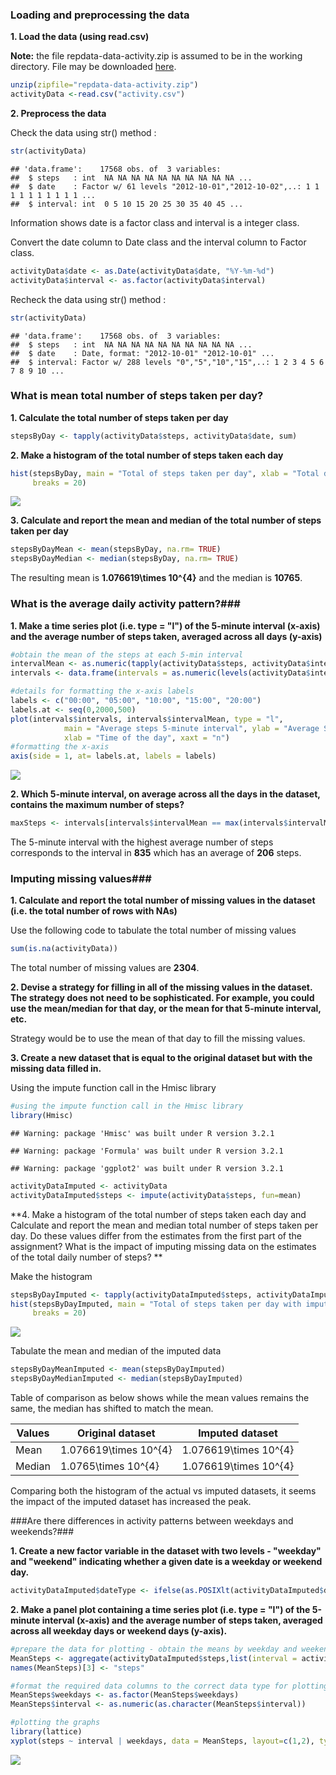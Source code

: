 ### Loading and preprocessing the data ###


**1. Load the data (using read.csv)**

**Note:** the file repdata-data-activity.zip is assumed to be in the working directory. File may be downloaded [here](https://d396qusza40orc.cloudfront.net/repdata%2Fdata%2Factivity.zip "repdata-data-activity file"). 


```r
unzip(zipfile="repdata-data-activity.zip")
activityData <-read.csv("activity.csv")
```

**2. Preprocess the data**

Check the data using str() method :

```r
str(activityData)
```

```
## 'data.frame':	17568 obs. of  3 variables:
##  $ steps   : int  NA NA NA NA NA NA NA NA NA NA ...
##  $ date    : Factor w/ 61 levels "2012-10-01","2012-10-02",..: 1 1 1 1 1 1 1 1 1 1 ...
##  $ interval: int  0 5 10 15 20 25 30 35 40 45 ...
```
Information shows date is a factor class and interval is a integer class.


Convert the date column to Date class and the interval column to Factor class.

```r
activityData$date <- as.Date(activityData$date, "%Y-%m-%d")
activityData$interval <- as.factor(activityData$interval)
```

Recheck the data using str() method :

```r
str(activityData)
```

```
## 'data.frame':	17568 obs. of  3 variables:
##  $ steps   : int  NA NA NA NA NA NA NA NA NA NA ...
##  $ date    : Date, format: "2012-10-01" "2012-10-01" ...
##  $ interval: Factor w/ 288 levels "0","5","10","15",..: 1 2 3 4 5 6 7 8 9 10 ...
```

### What is mean total number of steps taken per day? ###

**1. Calculate the total number of steps taken per day** 


```r
stepsByDay <- tapply(activityData$steps, activityData$date, sum)
```

**2. Make a histogram of the total number of steps taken each day** 


```r
hist(stepsByDay, main = "Total of steps taken per day", xlab = "Total daily steps", 
     breaks = 20)
```

![](figure/unnamed-chunk-6-1.png) 

**3. Calculate and report the mean and median of the total number of steps taken per day** 


```r
stepsByDayMean <- mean(stepsByDay, na.rm= TRUE)
stepsByDayMedian <- median(stepsByDay, na.rm= TRUE)
```
The resulting mean is **1.076619\times 10^{4}** and the median is **10765**.

### What is the average daily activity pattern?###
**1. Make a time series plot (i.e. type = "l") of the 5-minute interval (x-axis) and the average number of steps taken, averaged across all days (y-axis)** 


```r
#obtain the mean of the steps at each 5-min interval
intervalMean <- as.numeric(tapply(activityData$steps, activityData$interval, mean, na.rm=TRUE))
intervals <- data.frame(intervals = as.numeric(levels(activityData$interval)), intervalMean)

#details for formatting the x-axis labels
labels <- c("00:00", "05:00", "10:00", "15:00", "20:00")
labels.at <- seq(0,2000,500)
plot(intervals$intervals, intervals$intervalMean, type = "l", 
            main = "Average steps 5-minute interval", ylab = "Average Steps",
            xlab = "Time of the day", xaxt = "n")
#formatting the x-axis
axis(side = 1, at= labels.at, labels = labels)
```

![](figure/unnamed-chunk-8-1.png) 


**2. Which 5-minute interval, on average across all the days in the dataset, contains the maximum number of steps?** 


```r
maxSteps <- intervals[intervals$intervalMean == max(intervals$intervalMean),]
```
The 5-minute interval with the highest average number of steps corresponds to the interval in **835**  which has an average of  **206** steps.

### Imputing missing values###

**1. Calculate and report the total number of missing values in the dataset (i.e. the total number of rows with NAs)** 

Use the following code to tabulate the total number of missing values

```r
sum(is.na(activityData))
```
The total number of missing values are **2304**. 

**2. Devise a strategy for filling in all of the missing values in the dataset. The strategy does not need to be sophisticated. For example, you could use the mean/median for that day, or the mean for that 5-minute interval, etc.** 

Strategy would be to use the mean of that day to fill the missing values.

**3. Create a new dataset that is equal to the original dataset but with the missing data filled in.**

Using the impute function call in the Hmisc library

```r
#using the impute function call in the Hmisc library
library(Hmisc) 
```

```
## Warning: package 'Hmisc' was built under R version 3.2.1
```

```
## Warning: package 'Formula' was built under R version 3.2.1
```

```
## Warning: package 'ggplot2' was built under R version 3.2.1
```

```r
activityDataImputed <- activityData
activityDataImputed$steps <- impute(activityData$steps, fun=mean)
```

**4. Make a histogram of the total number of steps taken each day and Calculate and report the mean and median total number of steps taken per day. Do these values differ from the estimates from the first part of the assignment? What is the impact of imputing missing data on the estimates of the total daily number of steps? ** 

Make the histogram


```r
stepsByDayImputed <- tapply(activityDataImputed$steps, activityDataImputed$date, sum)
hist(stepsByDayImputed, main = "Total of steps taken per day with imputed values", xlab = "Total daily steps", 
     breaks = 20)
```

![](figure/unnamed-chunk-12-1.png) 

Tabulate the mean and median of the imputed data

```r
stepsByDayMeanImputed <- mean(stepsByDayImputed)
stepsByDayMedianImputed <- median(stepsByDayImputed)
```

Table of comparison as below shows while the mean values remains the same, the median has shifted to match the mean.  

Values  | Original dataset  | Imputed dataset 
------  | ----------------  | --------------- 
Mean    |1.076619\times 10^{4} | 1.076619\times 10^{4}
Median  |1.0765\times 10^{4} | 1.076619\times 10^{4}

Comparing both the histogram of the actual vs imputed datasets, it seems the impact of the imputed dataset has increased the peak. 

###Are there differences in activity patterns between weekdays and weekends?###

**1. Create a new factor variable in the dataset with two levels - "weekday" and "weekend" indicating whether a given date is a weekday or weekend day.** 


```r
activityDataImputed$dateType <- ifelse(as.POSIXlt(activityDataImputed$date)$wday %in% c(0,6), 'weekend', 'weekday')
```

**2. Make a panel plot containing a time series plot (i.e. type = "l") of the 5-minute interval (x-axis) and the average number of steps taken, averaged across all weekday days or weekend days (y-axis).** 


```r
#prepare the data for plotting - obtain the means by weekday and weekend
MeanSteps <- aggregate(activityDataImputed$steps,list(interval = activityDataImputed$interval, weekdays = activityDataImputed$dateType), mean)
names(MeanSteps)[3] <- "steps"

#format the required data columns to the correct data type for plotting
MeanSteps$weekdays <- as.factor(MeanSteps$weekdays)
MeanSteps$interval <- as.numeric(as.character(MeanSteps$interval))

#plotting the graphs
library(lattice)
xyplot(steps ~ interval | weekdays, data = MeanSteps, layout=c(1,2), type = "l")
```

![](figure/unnamed-chunk-15-1.png) 
